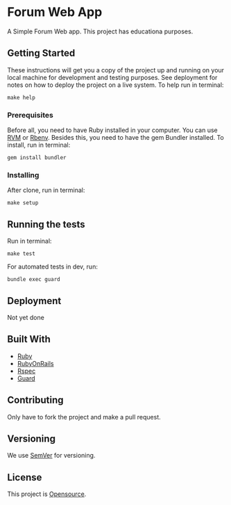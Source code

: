 # Forum Web App

A Simple Forum Web app.
This project has educationa purposes.

## Getting Started

These instructions will get you a copy of the project up and running on your local machine for development and testing purposes. See deployment for notes on how to deploy the project on a live system.
To help run in terminal:
```
make help
```

### Prerequisites

Before all, you need to have Ruby installed in your computer. You can use [RVM](https://rvm.io/rvm/install) or [Rbenv](https://github.com/rbenv/rbenv).
Besides this, you need to have the gem Bundler installed. To install, run in terminal:
```
gem install bundler
```

### Installing

After clone, run in terminal:
```
make setup
```

## Running the tests

Run in terminal:
```
make test
```

For automated tests in dev, run:
```
bundle exec guard
```

## Deployment

Not yet done

## Built With
* [Ruby](https://www.ruby-lang.org/)
* [RubyOnRails](http://rubyonrails.org/)
* [Rspec](http://rspec.info/)
* [Guard](https://github.com/guard/guard)

## Contributing

Only have to fork the project and make a pull request.

## Versioning

We use [SemVer](http://semver.org/) for versioning.

## License

This project is [Opensource](https://opensource.org/).
